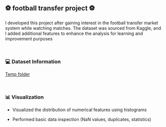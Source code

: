 ## ⚽ football transfer project ⚽

I developed this project after gaining interest in the football transfer market system while watching matches. The dataset was sourced from Kaggle, and I added additional features to enhance the analysis for learning and improvement purposes

<br/>

### 💻 Dataset Information

[Temp folder](soccer%20market%20project/Temp%20folder)

<br/>

### 📊 Visualization

- Visualized the distribution of numerical features using histograms
  
- Performed basic data inspection (NaN values, duplicates, statistics) 
